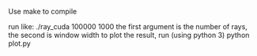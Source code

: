 Use make to compile

run like:
	./ray_cuda 100000 1000
the first argument is the number of rays, the second is window width
to plot the result, run (using python 3)
python plot.py 